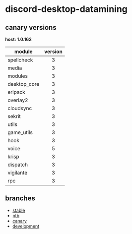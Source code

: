 # discord-desktop-datamining

## canary versions

**host: 1.0.162**

| module | version |
| ------ | :-----: |
| spellcheck | 3 |
| media | 3 |
| modules | 3 |
| desktop_core | 3 |
| erlpack | 3 |
| overlay2 | 3 |
| cloudsync | 3 |
| sekrit | 3 |
| utils | 3 |
| game_utils | 3 |
| hook | 3 |
| voice | 5 |
| krisp | 3 |
| dispatch | 3 |
| vigilante | 3 |
| rpc | 3 |

## branches

- [stable](https://github.com/OpenAsar/discord-desktop-datamining/tree/stable)
- [ptb](https://github.com/OpenAsar/discord-desktop-datamining/tree/ptb)
- [canary](https://github.com/OpenAsar/discord-desktop-datamining/tree/canary)
- [development](https://github.com/OpenAsar/discord-desktop-datamining/tree/development)